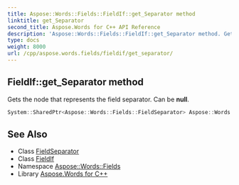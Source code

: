 ```yaml
---
title: Aspose::Words::Fields::FieldIf::get_Separator method
linktitle: get_Separator
second_title: Aspose.Words for C++ API Reference
description: 'Aspose::Words::Fields::FieldIf::get_Separator method. Gets the node that represents the field separator. Can be null in C++.'
type: docs
weight: 8000
url: /cpp/aspose.words.fields/fieldif/get_separator/
---
```

## FieldIf::get_Separator method


Gets the node that represents the field separator. Can be **null**.

```cpp
System::SharedPtr<Aspose::Words::Fields::FieldSeparator> Aspose::Words::Fields::FieldIf::get_Separator() override
```

## See Also

* Class [FieldSeparator](../../fieldseparator/)
* Class [FieldIf](../)
* Namespace [Aspose::Words::Fields](../../)
* Library [Aspose.Words for C++](../../../)
